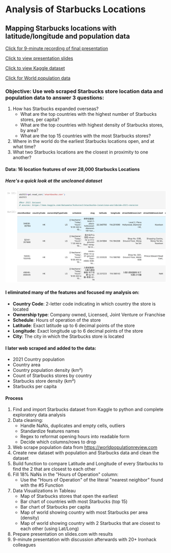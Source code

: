 # Analysis of Starbucks Locations 

## Mapping Starbucks locations with latitude/longitude and population data

[Click for 9-minute recording of final presentation](https://ironhack.zoom.us/rec/play/z_KuzP88l79dzVBAtHaR-vPE4Xi4xUGUU-C3D948G81Z7jHR7GCBa8oip2yDNDrNwbnBrP9AWwVZ6sM9.WElypAcnuo2-6udI?startTime=1660305720000&_x_zm_rtaid=v-1r2qOaSt-VQG_GldUWIA.1660487182977.ee234b4949979eb90f4b2d2092f0085f&_x_zm_rhtaid=21)

[Click to view presentation slides](https://slides.com/hollydalton/deck-5b0977/fullscreen)

[Click to view Kaggle dataset](https://www.kaggle.com/datasets/kukuroo3/starbucks-locations-worldwide-2021-version)

[Click for World population data](https://worldpopulationreview.com/countries)


### Objective: Use web scraped Starbucks store location data and population data to answer 3 questions:
1. How has Starbucks expanded overseas?
      - What are the top countries with the highest number of Starbucks stores, per capita?
      - What are the top countries with highest density of Starbucks stores, by area?
      - What are the top 15 countries with the most Starbucks stores?
2. Where in the world do the earliest Starbucks locations open, and at what time?
3. What two Starbucks locations are the closest in proximity to one another?


#### Data: 16 location features of over 28,000 Starbucks Locations
##### Here's a quick look at the uncleaned dataset 
<img src="./small_data_photo.png">

#### I eliminated many of the features and focused my analysis on: 
- **Country Code**: 2-letter code indicating in which country the store is located 
- **Ownership type**: Company owned, Licensed, Joint Venture or Franchise
- **Schedule**: Hours of operation of the store
- **Latitude**: Exact latitude up to 6 decimal points of the store
- **Longitude**: Exact longitude up to 6 decimal points of the store
- **City**: The city in which the Starbucks store is located


#### I later web scraped and added to the data:
- 2021 Country population
- Country area
- Country population density (km²)
- Count of Starbucks stores by country
- Starbucks store density (km²)
- Starbucks per capita

#### Process
1. Find and import Starbucks dataset from Kaggle to python and complete exploratory data analysis
2. Data cleaning: 
      - Handle NaNs, duplicates and empty cells, outliers
      - Standardize features names
      - Regex to reformat opening hours into readable form 
      - Decide which columns/rows to drop
3. Web scrape population data from https://worldpopulationreview.com
4. Create new dataset with population and Starbucks data and clean the dataset
5. Build function to compare Latitude and Longitude of every Starbucks to find the 2 that are closest to each other
6. Fill 18% NaNs in the "Hours of Operation" column: 
    - Use the "Hours of Operation" of the  literal "nearest neighbor" found with the #5 Function
7. Data Visualizations in Tableau
     - Map of Starbucks stores that open the earliest
     - Bar chart of countries with most Starbucks (top 15)
     - Bar chart of Starbucks per capita
     - Map of world showing country with most Starbucks per area (density)
     - Map of world showing country with 2 Starbucks that are closest to each other (using Lat/Long)
8. Prepare presentation on slides.com with results 
9. 9-minute presentation with discussion afterwards with 20+ Ironhack colleagues 
